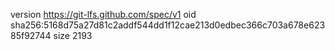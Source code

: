 version https://git-lfs.github.com/spec/v1
oid sha256:5168d75a27d81c2addf544dd1f12cae213d0edbec366c703a678e62385f92744
size 2193
